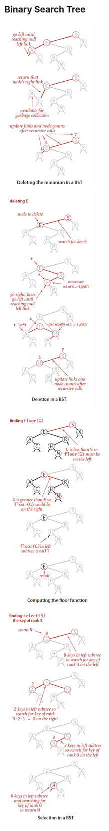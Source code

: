 # Binary Search Tree

![Delete the minimum](/images/BST.delete.png)
![Delete a key](/images/BST.delete2.png)
![Floor](/images/BST.floor.png)
![Select](/images/BST.select.png)
